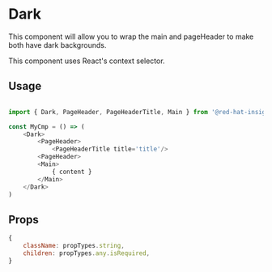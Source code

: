# Dark

This component will allow you to wrap the main and pageHeader to make both have dark backgrounds.

This component uses React's context selector.

## Usage

```javascript

import { Dark, PageHeader, PageHeaderTitle, Main } from '@red-hat-insights/insights-frontend-components';

const MyCmp = () => (
    <Dark>
        <PageHeader>
            <PageHeaderTitle title='title'/>
        <PageHeader>
        <Main>
            { content }
        </Main>
    </Dark>
)
```

## Props

```javascript
{
    className: propTypes.string,
    children: propTypes.any.isRequired,
}
```